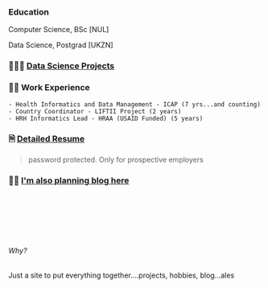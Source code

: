 ### Education

Computer Science, BSc [NUL]

Data Science, Postgrad [UKZN]

### 👨🏾‍🔬 [Data Science Projects](https://kgatman.github.io/datascience/)

### 👷🏾 Work Experience

    - Health Informatics and Data Management - ICAP (7 yrs...and counting)
    - Country Coordinator - LIFTII Project (2 years)
    - HRH Informatics Lead - HRAA (USAID Funded) (5 years)

### 🗎 [Detailed Resume](https://tr.ee/7GHq57WMjX)
    
> password protected. Only for prospective employers

### ✍🏾 [I'm also planning blog here](https://medium.com/@makhatemg)

<br>
<br>
<br>
<br>
<br>

###### Why?
Just a site to put everything together....projects, hobbies, blog...ales 
